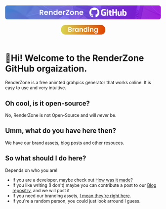 ![RenderZone Banner](https://raw.githubusercontent.com/RenderZoneGH/.github/main/profile/RenderZone%20GitHub.png)

<div  align="center">
<a  href="https://github.com/RenderZoneGH/branding"><img  src=https://raw.githubusercontent.com/RenderZoneGH/.github/main/profile/tags/branding.png></a>
</div>
<br>

# 🙋Hi! Welcome to the RenderZone GitHub orgaization. 
RenderZone is a free animted grahpics generator that works online. It is easy to use and very intuitive. 

## Oh cool, is it open-source?
No, RenderZone is not Open-Source and will  _never_ be.

## Umm, what do you have here then?
We have our brand assets, blog posts and other resouces.

## So what should I do  here?
Depends on who you are! 

- If you are a developer, maybe check out [How was it made?](https://github.com/renderzonegh/renderzone/wiki/how-was-it-made)
- If you like writing (I don't)  maybe you can contribute a post to our [Blog repositry](https://github.com/renderzonegh/blog), and we will post it
- If you need our branding assets, [I mean they're right here](https://github.com/renderzone/branding).
- If you're a random person, you could just look arround I guess. 
